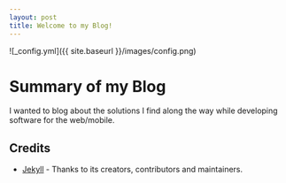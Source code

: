 ```yaml
---
layout: post
title: Welcome to my Blog!
---
```


![_config.yml]({{ site.baseurl }}/images/config.png)

# Summary of my Blog

I wanted to blog about the solutions I find along the way while developing software for the web/mobile. 

## Credits

- [Jekyll](https://github.com/jekyll/jekyll) - Thanks to its creators, contributors and maintainers.
